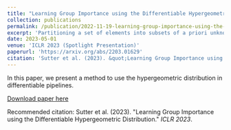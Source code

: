 ```yaml
---
title: "Learning Group Importance using the Differentiable Hypergeometric Distribution"
collection: publications
permalink: /publication/2022-11-19-learning-group-importance-using-the-differentiable-hypergeometric-distribution
excerpt: 'Partitioning a set of elements into subsets of a priori unknown sizes is essential in many applications. These subset sizes are rarely explicitly learned - be it the cluster sizes in clustering applications or the number of shared versus independent generative latent factors in weakly-supervised learning. Probability distributions over correct combinations of subset sizes are non-differentiable due to hard constraints, which prohibit gradient-based optimization. In this work, we propose the differentiable hypergeometric distribution. The hypergeometric distribution models the probability of different group sizes based on their relative importance. We introduce reparameterizable gradients to learn the importance between groups and highlight the advantage of explicitly learning the size of subsets in two typical applications: weakly-supervised learning and clustering. In both applications, we outperform previous approaches, which rely on suboptimal heuristics to model the unknown size of groups.'
date: 2023-05-01
venue: 'ICLR 2023 (Spotlight Presentation)'
paperurl: 'https://arxiv.org/abs/2203.01629'
citation: 'Sutter et al. (2023). &quot;Learning Group Importance using the Differentiable Hypergeometric Distribution.&quot; <i>ICLR 2023</i>.'
---
```

In this paper, we present a method to use the hypergeometric distribution in
differentiable pipelines.

[Download paper here](https://arxiv.org/pdf/2203.01629.pdf)

Recommended citation: Sutter et al. (2023). "Learning Group Importance using the Differentiable Hypergeometric Distribution." <i>ICLR 2023</i>.

